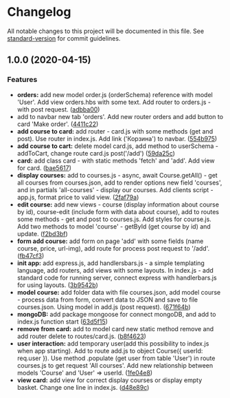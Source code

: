# Changelog

All notable changes to this project will be documented in this file. See [standard-version](https://github.com/conventional-changelog/standard-version) for commit guidelines.

## 1.0.0 (2020-04-15)


### Features

* **orders:** add new model order.js (orderSchema) reference with model 'User'. Add view orders.hbs with some text. Add router to orders.js - with post request. ([adbba00](https://github.com/FireRipper/app-courses-node-js/commit/adbba00ea51e2808c3b73ae03bf19ed403806f66))
* add to navbar new tab 'orders'. Add new router orders and add button to card 'Make order'. ([4411c22](https://github.com/FireRipper/app-courses-node-js/commit/4411c22a66aae92ca364fae07773d356652bb2d7))
* **add course to card:** add router - card.js with some methods (get and post). Use router in index.js. Add link ('Корзина') to navbar. ([554b975](https://github.com/FireRipper/app-courses-node-js/commit/554b97540b8a70fe0c6a17bfc76b758ac16af05b))
* **add course to cart:** delete model card.js, add method to userSchema - addToCart, change route card.js post('/add') ([59da25c](https://github.com/FireRipper/app-courses-node-js/commit/59da25cb7decbcbbbfec220fb46a0df68e62ad70))
* **card:** add class card - with static methods 'fetch' and 'add'. Add view for card. ([bae5617](https://github.com/FireRipper/app-courses-node-js/commit/bae5617255388abefcf2c63da42b9912a5301a09))
* **display courses:** add to courses.js - async, await Course.getAll() - get all courses from courses.json, add to render options new field 'courses', and in partials 'all-courses' - display our courses. Add clients script - app.js, format price to valid view. ([2faf79a](https://github.com/FireRipper/app-courses-node-js/commit/2faf79aaeb5259cbc6ce6d93ab956201af9c301d))
* **edit course:** add new views - course (display information about course by id), course-edit (include form with data about course), add to routes some methods - get and post to courses.js. Add styles for course.js. Add two methods to model 'course' - getById (get course by id) and update. ([f2bd3bf](https://github.com/FireRipper/app-courses-node-js/commit/f2bd3bfad1e4007e804872a027c5187d076d65df))
* **form add course:** add form on page 'add' with some fields (name course, price, url-img), add route for process post request to '/add'. ([fb47cf3](https://github.com/FireRipper/app-courses-node-js/commit/fb47cf350d04e5875a6faa012a18ad3564abede1))
* **init app:** add express.js, add handlersbars.js - a simple templating language, add routers, add views with some layouts. In index.js - add standard code for running server, connect express with handlerbars.js for using layouts. ([3b9542b](https://github.com/FireRipper/app-courses-node-js/commit/3b9542b56eabae5be46f15d697ca0a477744c061))
* **model course:** add folder data with file courses.json, add model course - process data from form, convert data to JSON and save to file courses.json. Using model in add.js (post request). ([671f64b](https://github.com/FireRipper/app-courses-node-js/commit/671f64bf16a11ff74f9e68ffa63bd4a8f5c9c44f))
* **mongoDB:** add package mongoose for connect mongoDB, and add to index.js function start ([63d5f15](https://github.com/FireRipper/app-courses-node-js/commit/63d5f15fa4d113d29593d222d4037f6c55941227))
* **remove from card:** add to model card new static method remove and add router delete to routes/card.js. ([b8f4623](https://github.com/FireRipper/app-courses-node-js/commit/b8f46235130be01381e666240e22273efb2101b7))
* **user interaction:** add temporary user(add this possibility to index.js when app starting). Add to route add.js to object Course({ userId: req.user }). Use method .populate (get user from table 'User') in route courses.js to get request 'All courses'. Add new relationship between models 'Course' and 'User' => userId. ([1fe04e8](https://github.com/FireRipper/app-courses-node-js/commit/1fe04e8cee2a4217df669eeb04eafdd50323892f))
* **view card:** add view for correct display courses or display empty basket. Change one line in index.js. ([d48e89c](https://github.com/FireRipper/app-courses-node-js/commit/d48e89c09dd10a96c90c1fca5400d872ca0eea1c))

